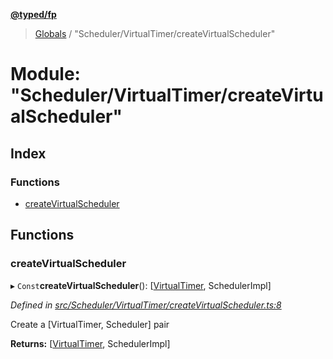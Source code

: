 **[@typed/fp](../README.md)**

> [Globals](../globals.md) / "Scheduler/VirtualTimer/createVirtualScheduler"

# Module: "Scheduler/VirtualTimer/createVirtualScheduler"

## Index

### Functions

* [createVirtualScheduler](_scheduler_virtualtimer_createvirtualscheduler_.md#createvirtualscheduler)

## Functions

### createVirtualScheduler

▸ `Const`**createVirtualScheduler**(): [[VirtualTimer](../interfaces/_scheduler_virtualtimer_virtualtimer_.virtualtimer.md), SchedulerImpl]

*Defined in [src/Scheduler/VirtualTimer/createVirtualScheduler.ts:8](https://github.com/TylorS/typed-fp/blob/f27ba3e/src/Scheduler/VirtualTimer/createVirtualScheduler.ts#L8)*

Create a [VirtualTimer, Scheduler] pair

**Returns:** [[VirtualTimer](../interfaces/_scheduler_virtualtimer_virtualtimer_.virtualtimer.md), SchedulerImpl]
